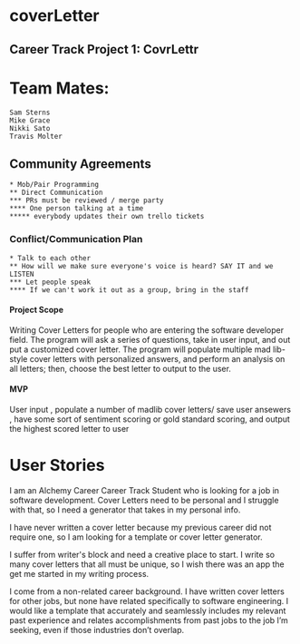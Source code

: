 # coverLetter 

## Career Track Project 1: CovrLettr
# Team Mates: 
    Sam Sterns
    Mike Grace 
    Nikki Sato
    Travis Molter
    
## Community Agreements 
    * Mob/Pair Programming 
    ** Direct Communication 
    *** PRs must be reviewed / merge party 
    **** One person talking at a time 
    ***** everybody updates their own trello tickets 

### Conflict/Communication  Plan
    * Talk to each other 
    ** How will we make sure everyone's voice is heard? SAY IT and we LISTEN
    *** Let people speak 
    **** If we can't work it out as a group, bring in the staff

#### Project Scope 

Writing Cover Letters for people who are entering the software developer field. The program will ask a series of questions, take in user input, and out put a customized cover letter. The program will populate multiple mad lib-style cover letters with personalized answers, and perform an analysis on all letters; then, choose the best letter to output to the user.

#### MVP 

User input , populate a number of madlib cover letters/ save user ansewers , have some sort of sentiment scoring or gold standard scoring, and output the highest scored letter to user 

# User Stories 

I am an Alchemy Career Career Track Student who is looking for a job in software development. Cover Letters need to be personal and I struggle with that, so I need a generator that takes in my personal info. 

I have never written a cover letter because my previous career did not require one, so I am looking for a template or cover letter generator.

I suffer from writer's block and need a creative place to start. I write so many cover letters that all must be unique, so I wish there was an app the get me started in my writing process. 

I come from a non-related career background. I have written cover letters for other jobs, but none have related specifically to software engineering. I would like a template that accurately and seamlessly includes my relevant past experience and relates accomplishments from past jobs to the job I’m seeking, even if those industries don’t overlap.

